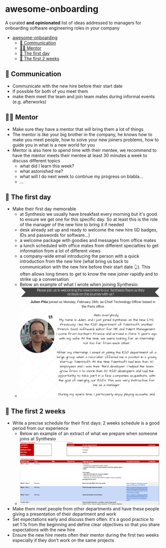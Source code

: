 # awesome-onboarding

A curated **and opinionated** list of ideas addressed to managers for onboarding software engineering roles in your company

- [awesome-onboarding](#awesome-onboarding)
  - [📖 Communication](#user-content-communication)
  - [👩‍🚀 Mentor](#user-content-mentor)
  - [🌱 The first day](#user-content-the-first-day)
  - [🌅 The first 2 weeks](#user-content-the-first-2-weeks)

## 📖 Communication

- Communicate with the new hire before their start date
- If possible for both of you meet them
- make them meet the team and join team mates during informal events (e.g. afterworks)

## 👩‍🚀 Mentor

- Make sure they have a mentor that will bring them a lot of things
- The mentor is like your big brother in the company, he knows how to make you meet people, how to solve your new joiners problems, how to guide you in what is a new world for you
- Mentor is also here to spend time with their mentee, we recommend to have the mentor meets their mentee at least 30 minutes a week to discuss different topics
  - what did I learn this week?
  - what astonished me?
  - what will I do next week to continue my progress on blabla...
  - ...

## 🌱 The first day

- Make their first day memorable
  - at Synthesio we usually have breakfast every morning but it's good to ensure we get one for this specific day. So at least this is the role of the manager of the new hire to bring it if needed
  - desk already set up and ready to welcome the new hire (ID badges, IDs and passwords for software...)
  - a welcome package with goodies and messages from office mates
  - a lunch scheduled with office mates from different specialties to get information from a lot of different views
  - a company-wide email introducing the person with a quick introduction from the new hire (what bring us back to communication with the new hire before their start date 👆). This often allows long timers to get to know the new joiner rapidly and to strike up a conversation
  - Below an example of what I wrote when joining Synthesio:
  - ![My blablabla when I joined Synthesio](https://github.com/julplee/awesome-onboarding/blob/master/onboarding-company-wide-welcome-message.png "My blablabla when I joined Synthesio")

## 🌅 The first 2 weeks

- Write a precise schedule for their first days: 2 weeks schedule is a good period from our experience
  - Below an example of an extract of what we prepare when someone joins at Synthesio
  - ![Example of schedule raw file](https://github.com/julplee/awesome-onboarding/blob/master/onboarding-precise-schedule.png "Example of schedule raw file")
- Make them meet people from other departments and have these people giving a presentation of their department and work
- Set expectations early and discuss them often: it's a good practice to set 1:1s from the beginning and define clear objectives so that you share expectations with the new hire
- Ensure the new hire meets often their mentor during the first two weeks especially if they don't work on the same projects